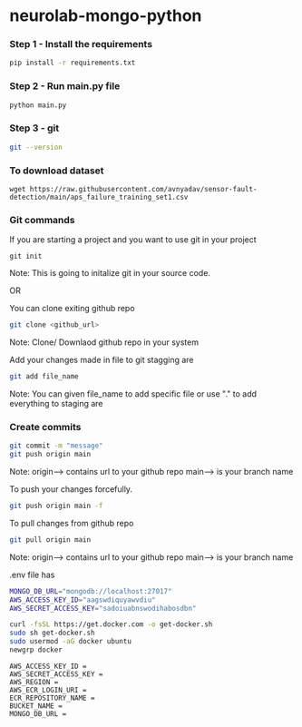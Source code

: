 # neurolab-mongo-python



### Step 1 - Install the requirements

```bash
pip install -r requirements.txt
```

### Step 2 - Run main.py file

```bash
python main.py
```

### Step 3 - git

```bash
git --version
```

### To download dataset
```
wget https://raw.githubusercontent.com/avnyadav/sensor-fault-detection/main/aps_failure_training_set1.csv
```

### Git commands

If you are starting a project and you want to use git in your project

```
git init
```
Note: This is going to initalize git in your source code.

OR

You can clone exiting github repo
```bash
git clone <github_url>
```
Note: Clone/ Downlaod github repo in your system

Add your changes made in file to git stagging are
```bash
git add file_name
```
Note: You can given file_name to add specific file or use "." to add everything to staging are

### Create commits
```bash
git commit -m "message"
git push origin main
```
Note: origin--> contains url to your github repo main--> is your branch name

To push your changes forcefully.
```bash
git push origin main -f
```
To pull changes from github repo

```bash
git pull origin main
```
Note: origin--> contains url to your github repo main--> is your branch name

.env file has


```bash
MONGO_DB_URL="mongodb://localhost:27017"
AWS_ACCESS_KEY_ID="aagswdiquyawvdiu"
AWS_SECRET_ACCESS_KEY="sadoiuabnswodihabosdbn"
```

```bash
curl -fsSL https://get.docker.com -o get-docker.sh
sudo sh get-docker.sh
sudo usermod -aG docker ubuntu
newgrp docker
```

```
AWS_ACCESS_KEY_ID =
AWS_SECRET_ACCESS_KEY =
AWS_REGION =
AWS_ECR_LOGIN_URI =
ECR_REPOSITORY_NAME =
BUCKET_NAME =
MONGO_DB_URL =
```
